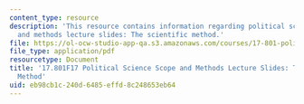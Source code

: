 ```yaml
---
content_type: resource
description: 'This resource contains information regarding political science scope
  and methods lecture slides: The scientific method.'
file: https://ol-ocw-studio-app-qa.s3.amazonaws.com/courses/17-801-political-science-scope-and-methods-fall-2017/eb98cb1c240d6485effd8c248653eb64_MIT17_801F17_Week1.pdf
file_type: application/pdf
resourcetype: Document
title: '17.801F17 Political Science Scope and Methods Lecture Slides: The Scientific
  Method'
uid: eb98cb1c-240d-6485-effd-8c248653eb64
---
```

